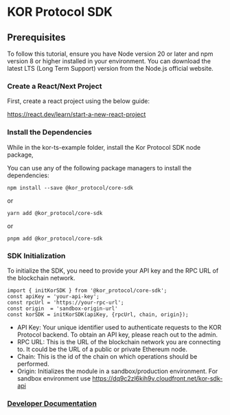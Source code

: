 # KOR Protocol SDK

## Prerequisites

To follow this tutorial, ensure you have Node version 20 or later and npm version 8 or higher installed in your environment. You can download the latest LTS (Long Term Support) version from the Node.js official website.

### Create a React/Next Project

First, create a react project using the below guide:

https://react.dev/learn/start-a-new-react-project

### Install the Dependencies

While in the kor-ts-example folder, install the Kor Protocol SDK node package,

You can use any of the following package managers to install the dependencies:

`npm install --save @kor_protocol/core-sdk`

or

`yarn add @kor_protocol/core-sdk`

or

`pnpm add @kor_protocol/core-sdk`

### SDK Initialization

To initialize the SDK, you need to provide your API key and the RPC URL of the blockchain network.

```
import { initKorSDK } from '@kor_protocol/core-sdk';
const apiKey = 'your-api-key';
const rpcUrl = 'https://your-rpc-url';
const origin  = 'sandbox-origin-url'
const korSDK = initKorSDK(apiKey, {rpcUrl, chain, origin});
```

- API Key: Your unique identifier used to authenticate requests to the KOR Protocol backend. To obtain an API key, please reach out to the admin.
- RPC URL: This is the URL of the blockchain network you are connecting to. It could be the URL of a public or private Ethereum node.
- Chain: This is the id of the chain on which operations should be performed.
- Origin: Initializes the module in a sandbox/production environment. For sandbox environment use https://dq9c2zl6kih9v.cloudfront.net/kor-sdk-api

### [Developer Documentation](https://docs.korprotocol.io/sdk-reference)
